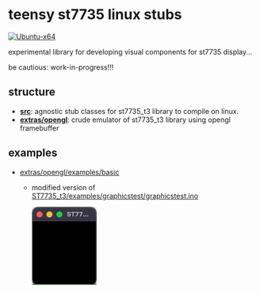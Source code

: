 # teensy st7735 linux stubs
[![Ubuntu-x64](https://github.com/newdigate/teensy-st7735-linux-stubs/workflows/Ubuntu-x64/badge.svg)](https://github.com/newdigate/teensy-st7735-linux-stubs/actions)

experimental library for developing visual components for st7735 display... 

be cautious: work-in-progress!!! 

## structure
* **[src](src)**: agnostic stub classes for st7735_t3 library to compile on linux.
* **[extras/opengl](extras/opengl)**: crude emulator of st7735_t3 library using opengl framebuffer

## examples
* [extras/opengl/examples/basic](https://github.com/newdigate/teensy-st7735-linux-stubs/tree/main/extras/opengl/examples/basic)
  * modified version of [ST7735_t3/examples/graphicstest/graphicstest.ino](https://github.com/PaulStoffregen/ST7735_t3/blob/master/examples/graphicstest/graphicstest.ino)
  
    ![opengl emulator](docs/graphicstest.gif)

